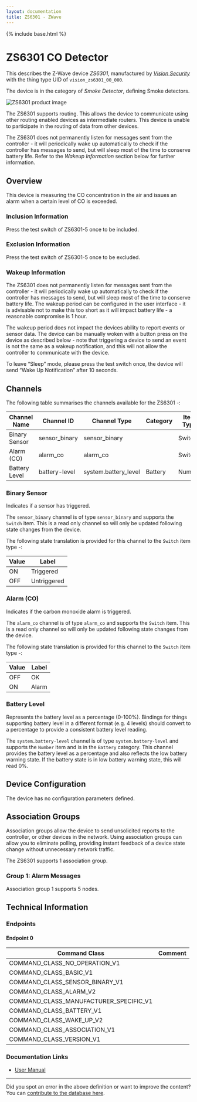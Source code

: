 ```yaml
---
layout: documentation
title: ZS6301 - ZWave
---
```


{% include base.html %}

# ZS6301 CO Detector
This describes the Z-Wave device *ZS6301*, manufactured by *[Vision Security](http://www.visionsecurity.com.tw/)* with the thing type UID of ```vision_zs6301_00_000```.

The device is in the category of *Smoke Detector*, defining Smoke detectors.

![ZS6301 product image](https://opensmarthouse.org/zwavedatabase/107/image/)


The ZS6301 supports routing. This allows the device to communicate using other routing enabled devices as intermediate routers.  This device is unable to participate in the routing of data from other devices.

The ZS6301 does not permanently listen for messages sent from the controller - it will periodically wake up automatically to check if the controller has messages to send, but will sleep most of the time to conserve battery life. Refer to the *Wakeup Information* section below for further information.

## Overview

This device is measuring the CO concentration in the air and issues an alarm when a certain level of CO is exceeded.

### Inclusion Information

Press the test switch of ZS6301-5 once to be included. 

### Exclusion Information

Press the test switch of ZS6301-5 once to be excluded. 

### Wakeup Information

The ZS6301 does not permanently listen for messages sent from the controller - it will periodically wake up automatically to check if the controller has messages to send, but will sleep most of the time to conserve battery life. The wakeup period can be configured in the user interface - it is advisable not to make this too short as it will impact battery life - a reasonable compromise is 1 hour.

The wakeup period does not impact the devices ability to report events or sensor data. The device can be manually woken with a button press on the device as described below - note that triggering a device to send an event is not the same as a wakeup notification, and this will not allow the controller to communicate with the device.


To leave “Sleep” mode, please press the test switch once, the device will send “Wake Up Notification” after 10 seconds.  

## Channels

The following table summarises the channels available for the ZS6301 -:

| Channel Name | Channel ID | Channel Type | Category | Item Type |
|--------------|------------|--------------|----------|-----------|
| Binary Sensor | sensor_binary | sensor_binary |  | Switch | 
| Alarm (CO) | alarm_co | alarm_co |  | Switch | 
| Battery Level | battery-level | system.battery_level | Battery | Number |

### Binary Sensor
Indicates if a sensor has triggered.

The ```sensor_binary``` channel is of type ```sensor_binary``` and supports the ```Switch``` item. This is a read only channel so will only be updated following state changes from the device.

The following state translation is provided for this channel to the ```Switch``` item type -:

| Value | Label     |
|-------|-----------|
| ON | Triggered |
| OFF | Untriggered |

### Alarm (CO)
Indicates if the carbon monoxide alarm is triggered.

The ```alarm_co``` channel is of type ```alarm_co``` and supports the ```Switch``` item. This is a read only channel so will only be updated following state changes from the device.

The following state translation is provided for this channel to the ```Switch``` item type -:

| Value | Label     |
|-------|-----------|
| OFF | OK |
| ON | Alarm |

### Battery Level
Represents the battery level as a percentage (0-100%). Bindings for things supporting battery level in a different format (e.g. 4 levels) should convert to a percentage to provide a consistent battery level reading.

The ```system.battery-level``` channel is of type ```system.battery-level``` and supports the ```Number``` item and is in the ```Battery``` category.
This channel provides the battery level as a percentage and also reflects the low battery warning state. If the battery state is in low battery warning state, this will read 0%.


## Device Configuration

The device has no configuration parameters defined.

## Association Groups

Association groups allow the device to send unsolicited reports to the controller, or other devices in the network. Using association groups can allow you to eliminate polling, providing instant feedback of a device state change without unnecessary network traffic.

The ZS6301 supports 1 association group.

### Group 1: Alarm Messages


Association group 1 supports 5 nodes.

## Technical Information

### Endpoints

#### Endpoint 0

| Command Class | Comment |
|---------------|---------|
| COMMAND_CLASS_NO_OPERATION_V1| |
| COMMAND_CLASS_BASIC_V1| |
| COMMAND_CLASS_SENSOR_BINARY_V1| |
| COMMAND_CLASS_ALARM_V2| |
| COMMAND_CLASS_MANUFACTURER_SPECIFIC_V1| |
| COMMAND_CLASS_BATTERY_V1| |
| COMMAND_CLASS_WAKE_UP_V2| |
| COMMAND_CLASS_ASSOCIATION_V1| |
| COMMAND_CLASS_VERSION_V1| |

### Documentation Links

* [User Manual](https://opensmarthouse.org/zwavedatabase/107/VIS-ZS6301.pdf)

---

Did you spot an error in the above definition or want to improve the content?
You can [contribute to the database here](https://opensmarthouse.org/zwavedatabase/107).
